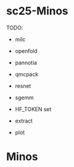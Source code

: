 # sc25-Minos

TODO:
- milc
- openfold
- pannotia
- qmcpack
- resnet
- sgemm

- HF_TOKEN set
- extract
- plot


# Minos